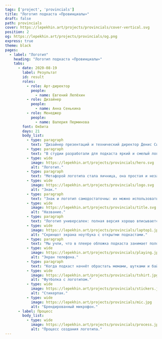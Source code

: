```yaml
---
tags: ['project', 'provincials']
title: "Логотип подкаста «Провинциалы»"
draft: false
path: provincials
cover: https://lepekhin.art/projects/provincials/cover-vertical.svg
position: 2
og: https://lepekhin.art/projects/provincials/og.png
express: true
theme: black
pages:
  - label: "Логотип"
    heading: "Логотип подкаста «Провинциалы»"
    tabs:
      - date: 2020-08-19
        label: Результат
        id: result
        roles:
          - role: Арт-директор
            people:
              - name: Евгений Лепёхин
          - role: Дизайнер
            people:
              - name: Анна Сенькина
          - role: Менеджер
            people:
              - name: Валерия Перминова
        font: Окбита
        days: 21
        body_list:
          - type: paragraph
            text: "Дизайнер презентаций и технический директор Денис Силин запускает подкаст о людях, которые не уехали из глубинки в Москву, а остались в Тюмени и развивают свой город."
          - type: paragraph
            text: "В студии разработали для подкаста яркий и смелый логотип."
          - type: wide
            image: https://lepekhin.art/projects/provincials/hero.svg
            alt: "Логотип."
          - type: paragraph
            text: "Метафорой логотипа стала яичница, она простая и незатейливая, как провинциал. К тому же многие слушают подкасты именно утром: по пути на работу или за завтраком."
          - type: wide
            image: https://lepekhin.art/projects/provincials/logo.svg
            alt: "Знак."
          - type: paragraph
            text: "Знак и логотип самодостаточны: их можно использовать отдельно. Круглая форма знака идеально смотрится на любых платформах, и выделяется среди других обложек за счёт ярко-жёлтого градиента."
          - type: wide
            image: https://lepekhin.art/projects/provincials/title.svg
            alt: "Название."
          - type: paragraph
            text: "Логотип универсален: полная версия хорошо вписывается в горизонтальный формат обложки, а короткая — в квадратный."
          - type: wide
            image: https://lepekhin.art/projects/provincials/laptop1.jpg
            alt: "Скриншот экрана ноутбука с открытми подкастами."
          - type: paragraph
            text: "Мы учли, что в плеере обложка подкаста занимает половину экрана. Это отличная возможность продвигать свой подкаст в офлайне: в автобусе или метро будет трудно не обратить внимание на такое яркое пятно на экране соседа."
          - type: wide
            image: https://lepekhin.art/projects/provincials/playing.jpg
            alt: "Экран телефона."
          - type: paragraph
            text: "Когда подкаст начнёт обрастать мемами, шутками и байками, акцидентный шрифт «Окбита» позволит развить стиль в полноценную айдентику."
          - type: wide
            image: https://lepekhin.art/projects/provincials/tshirt.jpg
            alt: "Футболка с логотипом."
          - type: wide
            image: https://lepekhin.art/projects/provincials/stickers.jpg
            alt: "Стикерпак."
          - type: wide
            image: https://lepekhin.art/projects/provincials/mic.jpg
            alt: "Брендированный микрофон."
      - label: Процесс
        body_list:
          - type: wide
            image: https://lepekhin.art/projects/provincials/process.jpg
            alt: "Процесс создания логотипа."
---
```

